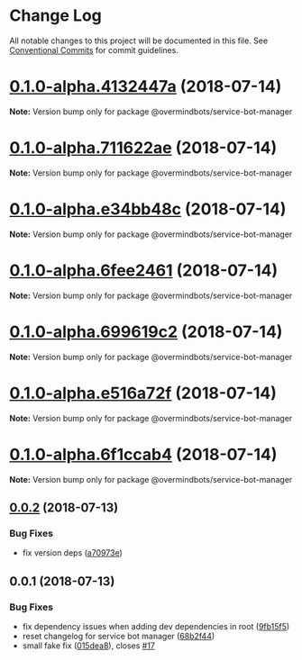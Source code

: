 # Change Log

All notable changes to this project will be documented in this file.
See [Conventional Commits](https://conventionalcommits.org) for commit guidelines.

<a name="0.1.0-alpha.4132447a"></a>
# [0.1.0-alpha.4132447a](https://github.com/overmindbots/service-bot-manager/compare/v0.0.2...v0.1.0-alpha.4132447a) (2018-07-14)




**Note:** Version bump only for package @overmindbots/service-bot-manager

<a name="0.1.0-alpha.711622ae"></a>
# [0.1.0-alpha.711622ae](https://github.com/overmindbots/service-bot-manager/compare/v0.0.2...v0.1.0-alpha.711622ae) (2018-07-14)




**Note:** Version bump only for package @overmindbots/service-bot-manager

<a name="0.1.0-alpha.e34bb48c"></a>
# [0.1.0-alpha.e34bb48c](https://github.com/overmindbots/service-bot-manager/compare/v0.0.2...v0.1.0-alpha.e34bb48c) (2018-07-14)




**Note:** Version bump only for package @overmindbots/service-bot-manager

<a name="0.1.0-alpha.6fee2461"></a>
# [0.1.0-alpha.6fee2461](https://github.com/overmindbots/service-bot-manager/compare/v0.0.2...v0.1.0-alpha.6fee2461) (2018-07-14)




**Note:** Version bump only for package @overmindbots/service-bot-manager

<a name="0.1.0-alpha.699619c2"></a>
# [0.1.0-alpha.699619c2](https://github.com/overmindbots/service-bot-manager/compare/v0.0.2...v0.1.0-alpha.699619c2) (2018-07-14)




**Note:** Version bump only for package @overmindbots/service-bot-manager

<a name="0.1.0-alpha.e516a72f"></a>
# [0.1.0-alpha.e516a72f](https://github.com/overmindbots/service-bot-manager/compare/v0.0.2...v0.1.0-alpha.e516a72f) (2018-07-14)




**Note:** Version bump only for package @overmindbots/service-bot-manager

<a name="0.1.0-alpha.6f1ccab4"></a>
# [0.1.0-alpha.6f1ccab4](https://github.com/overmindbots/service-bot-manager/compare/v0.0.2...v0.1.0-alpha.6f1ccab4) (2018-07-14)




**Note:** Version bump only for package @overmindbots/service-bot-manager

<a name="0.0.2"></a>
## [0.0.2](https://github.com/overmindbots/service-bot-manager/compare/v0.0.1...v0.0.2) (2018-07-13)


### Bug Fixes

* fix version deps ([a70973e](https://github.com/overmindbots/service-bot-manager/commit/a70973e))




<a name="0.0.1"></a>
## 0.0.1 (2018-07-13)


### Bug Fixes

* fix dependency issues when adding dev dependencies in root ([9fb15f5](https://github.com/overmindbots/service-bot-manager/commit/9fb15f5))
* reset changelog for service bot manager ([68b2f44](https://github.com/overmindbots/service-bot-manager/commit/68b2f44))
* small fake fix ([015dea8](https://github.com/overmindbots/service-bot-manager/commit/015dea8)), closes [#17](https://github.com/overmindbots/service-bot-manager/issues/17)

